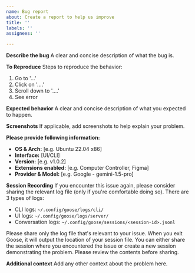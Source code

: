 ```yaml
---
name: Bug report
about: Create a report to help us improve
title: ''
labels: ''
assignees: ''

---
```


**Describe the bug**
A clear and concise description of what the bug is.

**To Reproduce**
Steps to reproduce the behavior:
1. Go to '...'
2. Click on '....'
3. Scroll down to '....'
4. See error

**Expected behavior**
A clear and concise description of what you expected to happen.

**Screenshots**
If applicable, add screenshots to help explain your problem.

**Please provide following information:**
 - **OS & Arch:** [e.g. Ubuntu 22.04 x86]
 - **Interface:** [UI/CLI]
 - **Version:** [e.g. v1.0.2]
 - **Extensions enabled:** [e.g. Computer Controller, Figma]
 - **Provider & Model:** [e.g. Google - gemini-1.5-pro]

**Session Recording**
If you encounter this issue again, please consider sharing the relevant log file (only if you're comfortable doing so). There are 3 types of logs:

- CLI logs: `~/.config/goose/logs/cli/`
- UI logs: `~/.config/goose/logs/server/`
- Conversation logs: `~/.config/goose/sessions/<session-id>.jsonl`

Please share only the log file that's relevant to your issue. When you exit Goose, it will output the location of your session file. You can either share the session where you encountered the issue or create a new session demonstrating the problem. Please review the contents before sharing.

**Additional context**
Add any other context about the problem here.
